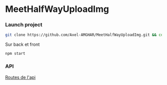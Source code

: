 # MeetHalfWayUploadImg

### Launch project

```bash
git clone https://github.com/Axel-AMGHAR/MeetHalfWayUploadImg.git && cd MeetHalfWayUploadImg && cd back && npm install pm2 && npm install && cd ../front && npm install
```

Sur back et front
```bash
npm start 
```

### API

[Routes de l'api](https://documenter.getpostman.com/view/9849951/TWDUqJXN)
